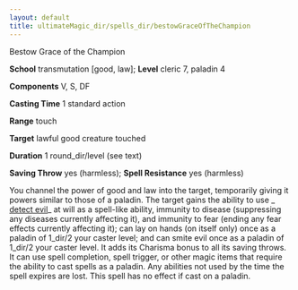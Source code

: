 ```yaml
---
layout: default
title: ultimateMagic_dir/spells_dir/bestowGraceOfTheChampion
---
```

Bestow Grace of the Champion

**School** transmutation [good, law]; **Level** cleric 7, paladin 4

**Components** V, S, DF

**Casting Time** 1 standard action

**Range** touch

**Target** lawful good creature touched

**Duration** 1 round_dir/level (see text)

**Saving Throw** yes (harmless); **Spell Resistance** yes (harmless)

You channel the power of good and law into the target, temporarily giving it powers similar to those of a paladin. The target gains the ability to use _ [detect evil](spells_dir/detectEvil#_detect-evil)_ at will as a spell-like ability, immunity to disease (suppressing any diseases currently affecting it), and immunity to fear (ending any fear effects currently affecting it); can lay on hands (on itself only) once as a paladin of 1_dir/2 your caster level; and can smite evil once as a paladin of 1_dir/2 your caster level. It adds its Charisma bonus to all its saving throws. It can use spell completion, spell trigger, or other magic items that require the ability to cast spells as a paladin. Any abilities not used by the time the spell expires are lost. This spell has no effect if cast on a paladin.

